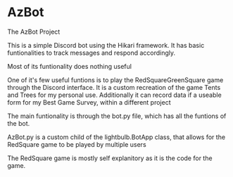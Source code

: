 # AzBot
The AzBot Project

This is a simple Discord bot using the Hikari framework. It has basic funtionalities to track messages and respond accordingly. 

Most of its funtionality does nothing useful

One of it's few useful funtions is to play the RedSquareGreenSquare game through the Discord interface. 
It is a custom recreation of the game Tents and Trees for my personal use.
Additionally it can record data if a useable form for my Best Game Survey, within a different project


The main funtionality is through the bot.py file, which has all the funtions of the bot. 

AzBot.py is a custom child of the lightbulb.BotApp class, that allows for the RedSquare game to be played by multiple users

The RedSquare game is mostly self explanitory as it is the code for the game.

